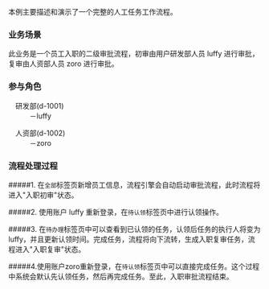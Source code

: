 本例主要描述和演示了一个完整的人工任务工作流程。

### 业务场景

此业务是一个员工入职的二级审批流程，初审由用户研发部人员 luffy 进行审批，复审由人资部人员 zoro 进行审批。

### 参与角色

&emsp;研发部(d-1001)<br/>
&emsp;&emsp;&emsp;－luffy<br/>

&emsp;人资部(d-1002)<br/>
&emsp;&emsp;&emsp;－zoro

### 流程处理过程

#####1. 在`全部`标签页新增员工信息，流程引擎会自动启动审批流程，此时流程将进入"入职初审"状态。

#####2. 使用账户 luffy 重新登录，在`待认领`标签页中进行认领操作。

#####3. 在`待办理`标签页中可以查看到已认领的任务，认领后任务的执行人将变为luffy，并且更新认领时间。完成任务，流程将向下流转，生成入职复审任务，流程进入"入职复审"状态。

#####4.使用账户zoro重新登录，在`待认领`标签页中可以直接完成任务。这个过程中系统会默认先认领任务，然后再完成任务。至此，入职审批流程结束。